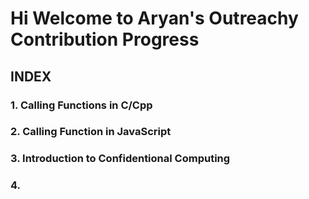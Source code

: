 # Hi Welcome to Aryan's Outreachy Contribution Progress

## INDEX
### 1. Calling Functions in C/Cpp
### 2. Calling Function in JavaScript
### 3. Introduction to Confidentional Computing
### 4. 
